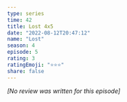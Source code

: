 ```yaml
---
type: series
time: 42
title: Lost 4x5
date: "2022-08-12T20:47:12"
name: "Lost"
season: 4
episode: 5
rating: 3
ratingEmoji: "⭐️⭐️⭐️"
share: false
---
```


_[No review was written for this episode]_
